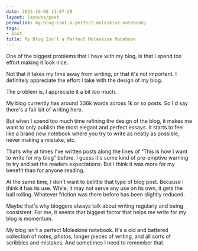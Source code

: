 ```yaml
---
date: 2023-10-08 11:07:29
layout: layouts/post
permalink: my-blog-isnt-a-perfect-moleskine-notebook/
tags:
- post
title: My Blog Isn't a Perfect Moleskine Notebook
---
```


One of the biggest problems that I have with my blog, is that I spend too effort making it look nice.

Not that it takes my time away from writing, or that it's not important. I definitely appreciate the effort I take with the design of my blog.

The problem is, I appreciate it a bit *too* much.

My blog currently has around 336k words across 1k or so posts. So I'd say there's a fair bit of writing here.

But when I spend too much time refining the design of the blog, it makes me want to only publish the most elegant and perfect essays. It starts to feel like a brand new notebook where you try to write as neatly as possible, never making a mistake, etc.

That’s why at times I’ve written posts along the lines of “This is how I want to write for my blog” before. I guess it's some kind of pre-emptive warning to try and set the readers expectations. But I think it was more for my benefit than for anyone reading.

At the same time, I don't want to belittle that type of blog post. Because I think it has its use. While, it may not serve any use on its own, it gets the ball rolling. Whatever friction was there before has been slightly reduced.

Maybe that's why bloggers always talk about writing regularly and being consistent. For me, it seems that biggest factor that helps me write for my blog is momentum.

My blog isn't a perfect Moleskine notebook. It's a old and battered collection of notes, photos, longer pieces of writing, and all sorts of scribbles and mistakes. And sometimes I need to remember that.